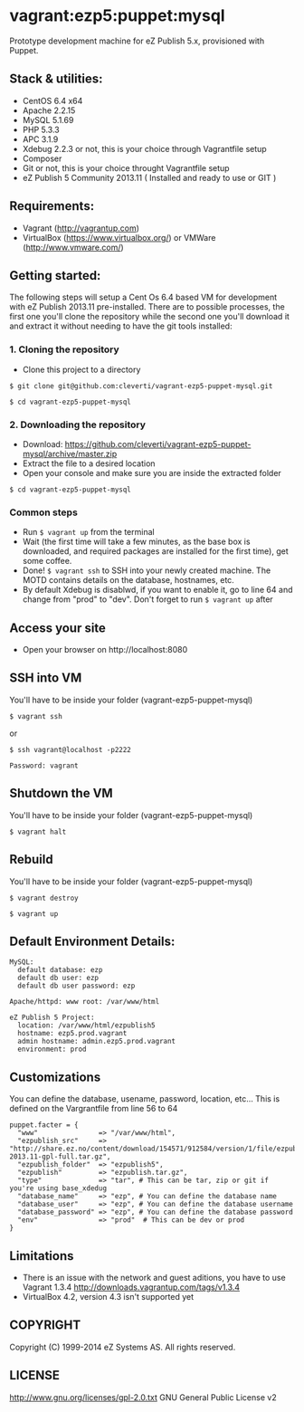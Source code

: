 # vagrant:ezp5:puppet:mysql

Prototype development machine for eZ Publish 5.x, provisioned with Puppet.

## Stack & utilities:

- CentOS 6.4 x64
- Apache 2.2.15
- MySQL 5.1.69
- PHP 5.3.3
- APC 3.1.9
- Xdebug 2.2.3 or not, this is your choice through Vagrantfile setup
- Composer
- Git or not, this is your choice throught Vagrantfile setup
- eZ Publish 5 Community 2013.11 ( Installed and ready to use or GIT )

## Requirements:

- Vagrant (http://vagrantup.com)
- VirtualBox (https://www.virtualbox.org/) or VMWare (http://www.vmware.com/)

## Getting started:

The following steps will setup a Cent Os 6.4 based VM for development with eZ Publish 2013.11 pre-installed.
There are to possible processes, the first one you'll clone the repository while the second one you'll download it and extract it without needing to have the git tools installed:

### 1. Cloning the repository

- Clone this project to a directory 

```
$ git clone git@github.com:cleverti/vagrant-ezp5-puppet-mysql.git

$ cd vagrant-ezp5-puppet-mysql
```

### 2. Downloading the repository

- Download: https://github.com/cleverti/vagrant-ezp5-puppet-mysql/archive/master.zip
- Extract the file to a desired location
- Open your console and make sure you are inside the extracted folder

```
$ cd vagrant-ezp5-puppet-mysql
```

### Common steps

- Run `$ vagrant up` from the terminal
- Wait (the first time will take a few minutes, as the base box is downloaded, and required packages are installed for the first time), get some coffee.
- Done! `$ vagrant ssh` to SSH into your newly created machine. The MOTD contains details on the database, hostnames, etc.
- By default Xdebug is disablwd, if you want to enable it, go to line 64 and change from "prod" to "dev". Don't forget to run `$ vagrant up` after

## Access your site

- Open your browser on http://localhost:8080

## SSH into VM

You'll have to be inside your folder (vagrant-ezp5-puppet-mysql)

```
$ vagrant ssh
```

or

```
$ ssh vagrant@localhost -p2222

Password: vagrant
```

## Shutdown the VM

You'll have to be inside your folder (vagrant-ezp5-puppet-mysql)

```
$ vagrant halt
```

## Rebuild

You'll have to be inside your folder (vagrant-ezp5-puppet-mysql)

```
$ vagrant destroy

$ vagrant up
```

## Default Environment Details:

```
MySQL:
  default database: ezp
  default db user: ezp
  default db user password: ezp

Apache/httpd: www root: /var/www/html

eZ Publish 5 Project:
  location: /var/www/html/ezpublish5
  hostname: ezp5.prod.vagrant
  admin hostname: admin.ezp5.prod.vagrant
  environment: prod
```

## Customizations

You can define the database, usename, password, location, etc... This is defined on the Vargrantfile from line 56 to 64

```
puppet.facter = {
  "www"               => "/var/www/html",
  "ezpublish_src"     => "http://share.ez.no/content/download/154571/912584/version/1/file/ezpublish5_community_project-2013.11-gpl-full.tar.gz",
  "ezpublish_folder"  => "ezpublish5",
  "ezpublish"         => "ezpublish.tar.gz",
  "type"              => "tar", # This can be tar, zip or git if you're using base_xdedug
  "database_name"     => "ezp", # You can define the database name
  "database_user"     => "ezp", # You can define the database username
  "database_password" => "ezp", # You can define the database password
  "env"               => "prod"  # This can be dev or prod
}
```

## Limitations

- There is an issue with the network and guest aditions, you have to use Vagrant 1.3.4 http://downloads.vagrantup.com/tags/v1.3.4
- VirtualBox 4.2, version 4.3 isn't supported yet

## COPYRIGHT
Copyright (C) 1999-2014 eZ Systems AS. All rights reserved.

## LICENSE
http://www.gnu.org/licenses/gpl-2.0.txt GNU General Public License v2